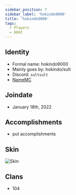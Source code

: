 ```yaml
---
sidebar_position: 7
sidebar_label: 'hokindo9000'
title: 'hokindo9000'
tags:
  - Players
  - 6b6t
---
```



## Identity
* Formal name: hokindo9000
* Mainly goes by: hokindo/sult
* Discord: `sultsult`
* [NameMC](https://namemc.com/profile/hokindo9000.1)

## Joindate
* January 18th, 2022

## Accomplishments
- put accomplishments

## Skin
![Skin](https://s.namemc.com/3d/skin/body.png?id=c1f1221693d03a20&model=classic&theta=30&phi=21&time=90&width=100&height=200)

## Clans
- 104
